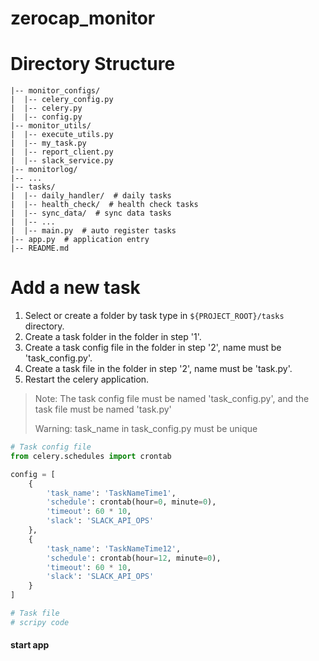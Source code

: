 # zerocap_monitor

# Directory Structure

```shell
|-- monitor_configs/
|  |-- celery_config.py
|  |-- celery.py
|  |-- config.py
|-- monitor_utils/
|  |-- execute_utils.py
|  |-- my_task.py
|  |-- report_client.py
|  |-- slack_service.py
|-- monitorlog/
|-- ...
|-- tasks/
|  |-- daily_handler/  # daily tasks
|  |-- health_check/  # health check tasks
|  |-- sync_data/  # sync data tasks
|  |-- ...
|  |-- main.py  # auto register tasks
|-- app.py  # application entry
|-- README.md
```

# Add a new task

1. Select or create a folder by task type in `${PROJECT_ROOT}/tasks` directory.
2. Create a task folder in the folder in step '1'.
3. Create a task config file in the folder in step '2', name must be 'task_config.py'.
4. Create a task file in the folder in step '2', name must be 'task.py'.
5. Restart the celery application.

> Note: The task config file must be named 'task_config.py', and the task file must be named 'task.py'
>
> Warning: task_name in task_config.py must be unique

```python
# Task config file
from celery.schedules import crontab

config = [
    {
        'task_name': 'TaskNameTime1',
        'schedule': crontab(hour=0, minute=0),
        'timeout': 60 * 10,
        'slack': 'SLACK_API_OPS'
    },
    {
        'task_name': 'TaskNameTime12',
        'schedule': crontab(hour=12, minute=0),
        'timeout': 60 * 10,
        'slack': 'SLACK_API_OPS'
    }
]

# Task file
# scripy code
```
#### start app


